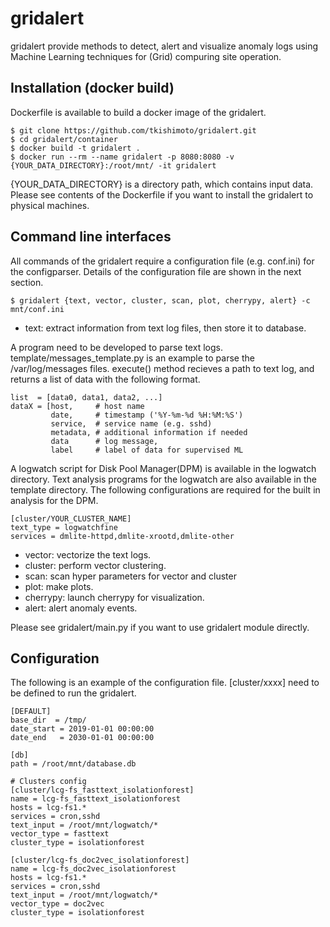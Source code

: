 gridalert
====

gridalert provide methods to detect, alert and visualize anomaly logs using Machine Learning techniques for (Grid) compuring site operation. 

## Installation (docker build)
Dockerfile is available to build a docker image of the gridalert.

    $ git clone https://github.com/tkishimoto/gridalert.git 
    $ cd gridalert/container
    $ docker build -t gridalert .  
    $ docker run --rm --name gridalert -p 8080:8080 -v {YOUR_DATA_DIRECTORY}:/root/mnt/ -it gridalert    
   
{YOUR_DATA_DIRECTORY} is a directory path, which contains input data. Please see contents of the Dockerfile if you want to install the gridalert to physical machines.
## Command line interfaces 
All commands of the gridalert require a configuration file (e.g. conf.ini) for the configparser. Details of the configuration file are shown in the next section.

    $ gridalert {text, vector, cluster, scan, plot, cherrypy, alert} -c mnt/conf.ini

* text: extract information from text log files, then store it to database.

A program need to be developed to parse text logs. template/messages_template.py is an example to parse the /var/log/messages files. execute() method recieves a path to text log, and returns a list of data with the following format.

    list  = [data0, data1, data2, ...]
    dataX = [host,     # host name
             date,     # timestamp ('%Y-%m-%d %H:%M:%S')
             service,  # service name (e.g. sshd) 
             metadata, # additional information if needed
             data      # log message, 
             label     # label of data for supervised ML

A logwatch script for Disk Pool Manager(DPM) is available in the logwatch directory. Text analysis programs for the logwatch are also available in the template directory. The following configurations are required for the built in analysis for the DPM.

    [cluster/YOUR_CLUSTER_NAME]    
    text_type = logwatchfine
    services = dmlite-httpd,dmlite-xrootd,dmlite-other  
    
* vector: vectorize the text logs.
* cluster: perform vector clustering.
* scan: scan hyper parameters for vector and cluster
* plot: make plots.
* cherrypy: launch cherrypy for visualization.
* alert: alert anomaly events.

Please see gridalert/main.py if you want to use gridalert module directly.

## Configuration 
The following is an example of the configuration file. [cluster/xxxx] need to be defined to run the gridalert.

    [DEFAULT]
    base_dir  = /tmp/
    date_start = 2019-01-01 00:00:00
    date_end   = 2030-01-01 00:00:00

    [db]
    path = /root/mnt/database.db

    # Clusters config
    [cluster/lcg-fs_fasttext_isolationforest]
    name = lcg-fs_fasttext_isolationforest
    hosts = lcg-fs1.*
    services = cron,sshd
    text_input = /root/mnt/logwatch/*
    vector_type = fasttext
    cluster_type = isolationforest

    [cluster/lcg-fs_doc2vec_isolationforest]
    name = lcg-fs_doc2vec_isolationforest
    hosts = lcg-fs1.*
    services = cron,sshd
    text_input = /root/mnt/logwatch/*
    vector_type = doc2vec
    cluster_type = isolationforest
